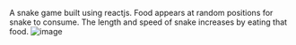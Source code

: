 A snake game built using reactjs. Food appears at random positions for snake to consume. The length and speed of snake increases by eating that food. 
![image](https://github.com/ahsan722505/Snake-Game/assets/79001785/b47ebc1a-1d52-46fa-b5d9-8121e7e3e7e7)
